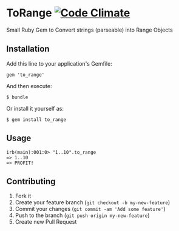 # ToRange [![Code Climate](https://codeclimate.com/github/metaware/to_range/badges/gpa.svg)](https://codeclimate.com/github/metaware/to_range)

Small Ruby Gem to Convert strings (parseable) into Range Objects

## Installation

Add this line to your application's Gemfile:

    gem 'to_range'

And then execute:

    $ bundle

Or install it yourself as:

    $ gem install to_range

## Usage

    irb(main):001:0> "1..10".to_range
    => 1..10
    => PROFIT!

## Contributing

1. Fork it
2. Create your feature branch (`git checkout -b my-new-feature`)
3. Commit your changes (`git commit -am 'Add some feature'`)
4. Push to the branch (`git push origin my-new-feature`)
5. Create new Pull Request
